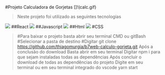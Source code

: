 #Projeto Calculadora de Gorjetas
[]!(calc.gif)
>Neste projeto foi utilizado as seguintes tecnologias

<img src="https://cdn.iconscout.com/icon/free/png-256/react-4-1175110.png"> ##React
<img src="https://cdn.iconscout.com/icon/free/png-256/javascript-24-1174950.png"> ##Javascript
<img src="https://cdn.iconscout.com/icon/free/png-256/html-2752158-2284975.png"> ##Html
<img src="https://cdn.iconscout.com/icon/free/png-256/css-131-722685.png"> #CSS

>#Para baixar o projeto basta abrir seu terminal CMD ou gitBash
>#Selecionar a pasta de destino
>#Digitar git clone https://github.com/thiagomurgia/b7web-calculo-gorjeta.git
>Após a conclusão do download
>Basta abrir em seu terminal
>Digitar npm i para que sejam instaladas todas as dependências
>Após concluir o download de todas as dependências do projeto
>Digite em seu terminal ou em seu terminal integrado do vscode yarn start